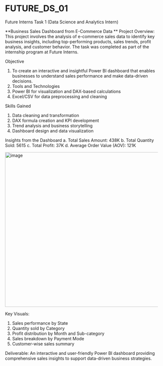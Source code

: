 # FUTURE_DS_01
Future Interns Task 1 (Data Science and Analytics Intern)

**Business Sales Dashboard from E-Commerce Data
**
Project Overview: 
This project involves the analysis of e-commerce sales data to identify key business insights, including top-performing products, sales trends, profit analysis, and customer behavior. The task was completed as part of the internship program at Future Interns.

Objective

1. To create an interactive and insightful Power BI dashboard that enables businesses to understand sales performance and make data-driven decisions.
2. Tools and Technologies
3. Power BI for visualization and DAX-based calculations
4. Excel/CSV for data preprocessing and cleaning

Skills Gained
1. Data cleaning and transformation
2. DAX formula creation and KPI development
3. Trend analysis and business storytelling
4. Dashboard design and data visualization

Insights from the Dashboard
a. Total Sales Amount: 438K
b. Total Quantity Sold: 5615
c. Total Profit: 37K
d. Average Order Value (AOV): 121K

<img width="905" height="510" alt="image" src="https://github.com/user-attachments/assets/f498500a-b453-4528-98e9-1336059a4a94" />

Key Visuals:
1. Sales performance by State
2. Quantity sold by Category
3. Profit distribution by Month and Sub-category
4. Sales breakdown by Payment Mode
5. Customer-wise sales summary

Deliverable: An interactive and user-friendly Power BI dashboard providing comprehensive sales insights to support data-driven business strategies.


